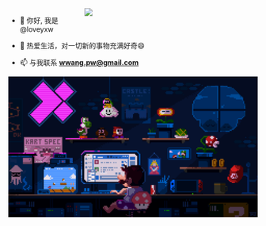 
<img align="right" width="350" src="https://stats.w2aa.ml/?user=loveyxw">

- 👋 你好, 我是@loveyxw

- 💞️ 热爱生活，对一切新的事物充满好奇😄

- 📫 与我联系 **wwang.pw@gmail.com**



<!---
loveyxw/loveyxw is a ✨ special ✨ repository because its `README.md` (this file) appears on your GitHub profile.
You can click the Preview link to take a look at your changes.
--->
![](https://github.com/loveyxw/loveyxw/raw/main/%E5%8A%A8%E6%80%81%E9%85%B7%E5%9B%BE.gif)
